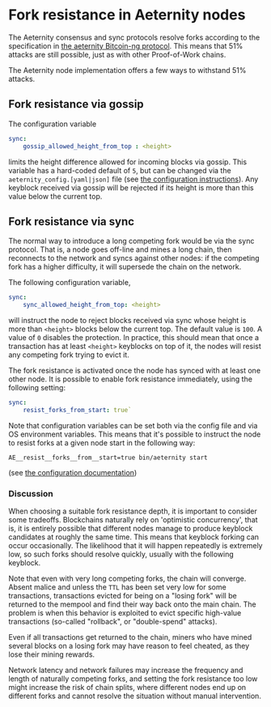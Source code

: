# Fork resistance in Aeternity nodes

The Aeternity consensus and sync protocols resolve forks according to the specification
in [the aeternity Bitcoin-ng protocol](https://github.com/aeternity/protocol/blob/master/consensus/bitcoin-ng.md). This means that 51% attacks are still possible, just as with other Proof-of-Work chains.

The Aeternity node implementation offers a few ways to withstand 51% attacks.

## Fork resistance via gossip

The configuration variable

```yaml
sync:
    gossip_allowed_height_from_top : <height>
```
limits the height difference allowed for incoming blocks via gossip. This variable has a
hard-coded default of `5`, but can be changed via the `aeternity_config.[yaml|json]`
file (see [the configuration instructions](configuration.md)).
Any keyblock received via gossip will be rejected if its height is more than this
value below the current top.

## Fork resistance via sync

The normal way to introduce a long competing fork would be via the sync protocol. That is,
a node goes off-line and mines a long chain, then reconnects to the network and syncs
against other nodes: if the competing fork has a higher difficulty, it will supersede the
chain on the network.

The following configuration variable,

```yaml
sync:
    sync_allowed_height_from_top: <height>
```
will instruct the node to reject blocks received via sync whose height is more than `<height>`
blocks below the current top. The default value is `100`. A value of `0` disables the
protection. In practice, this should mean that once a transaction has at least `<height>`
keyblocks on top of it, the nodes will resist any competing fork trying to evict it.

The fork resistance is activated once the node has synced with at least one other node.
It is possible to enable fork resistance immediately, using the following setting:

```yaml
sync:
    resist_forks_from_start: true`
```

Note that configuration variables can be set both via the config file and via OS
environment variables. This means that it's possible to instruct the node to resist
forks at a given node start in the following way:

```
AE__resist__forks__from__start=true bin/aeternity start
```
(see [the configuration documentation](configuration.md#configuration-from-the-command-line-or-scripts))

### Discussion

When choosing a suitable fork resistance depth, it is important to consider some tradeoffs.
Blockchains naturally rely on 'optimistic concurrency', that is, it is entirely possible
that different nodes manage to produce keyblock candidates at roughly the same time.
This means that keyblock forking can occur occasionally. The likelihood that it will happen
repeatedly is extremely low, so such forks should resolve quickly, usually with the following
keyblock.

Note that even with very long competing forks, the chain will converge. Absent malice and unless
the `TTL` has been set very low for some transactions, transactions evicted for being on a
"losing fork" will be returned to the mempool and find their way back onto the main chain.
The problem is when this behavior is exploited to evict specific high-value transactions
(so-called "rollback", or "double-spend" attacks).

Even if all transactions get returned to the chain, miners who have mined several blocks
on a losing fork may have reason to feel cheated, as they lose their mining rewards.

Network latency and network failures may increase the frequency and length of naturally
competing forks, and setting the fork resistance too low might increase the risk of
chain splits, where different nodes end up on different forks and cannot resolve the
situation without manual intervention.
